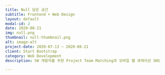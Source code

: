 ```yaml
---
title: Null 담은 공간
subtitle: Frontend + Web Design
layout: default
modal-id: 2
date: 2020-08-21
img: null.png
thumbnail: null-thumbnail.png
alt: image-alt
project-date: 2020-07-13 ~ 2020-08-21
client: Start Bootstrap
category: Web Development
description: SW 개발자를 위한 Project Team Matching과 모바일 웹 큐레이션 SNS

---
```

